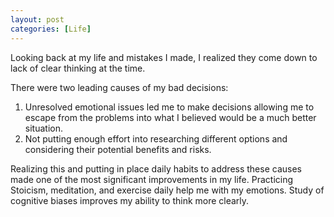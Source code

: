 ```yaml
---
layout: post
categories: [Life]
---
```


Looking back at my life and mistakes I made, I realized they come down to lack of clear thinking at the time.

There were two leading causes of my bad decisions:

1. Unresolved emotional issues led me to make decisions allowing me to escape from the problems into what I believed would be a much better situation.
2. Not putting enough effort into researching different options and considering their potential benefits and risks.

Realizing this and putting in place daily habits to address these causes made one of the most significant improvements in my life. Practicing Stoicism, meditation, and exercise daily help me with my emotions.  Study of cognitive biases improves my ability to think more clearly.
